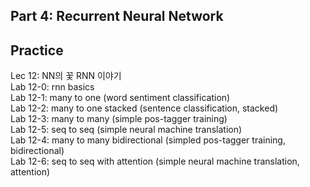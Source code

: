 ## Part 4: Recurrent Neural Network

## Practice
Lec 12: NN의 꽃 RNN 이야기  
Lab 12-0: rnn basics  
Lab 12-1: many to one (word sentiment classification)  
Lab 12-2: many to one stacked (sentence classification, stacked)  
Lab 12-3: many to many (simple pos-tagger training)  
Lab 12-5: seq to seq (simple neural machine translation)  
Lab 12-4: many to many bidirectional (simpled pos-tagger training, bidirectional)  
Lab 12-6: seq to seq with attention (simple neural machine translation, attention)  